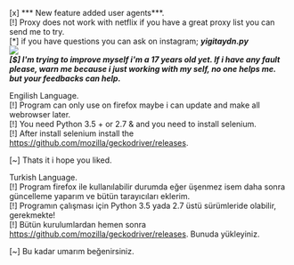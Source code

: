 [x] *** New feature added user agents***. </br>
[!] Proxy does not work with netflix if you have a great proxy list you can send me to try. </br>
[*] if you have questions you can ask on instagram; ***yigitaydn.py*** </br>
![](https://thumbs.gfycat.com/MediumFailingHornedtoad-size_restricted.gif) </br>
***[$] I'm trying to improve myself i'm a 17 years old yet. If i have any fault please, warn me because i just working with my self, no one helps me. but your feedbacks can help.*** </br>

Engilish Language. </br>
[!] Program can only use on firefox maybe i can update and make all webrowser later. </br>
[!] You need Python 3.5 + or 2.7 & and you need to install selenium. </br>
[!] After install selenium install the https://github.com/mozilla/geckodriver/releases. </br>

[~] Thats it i hope you liked.</br>

Turkish Language.</br>
[!] Program firefox ile kullanılabilir durumda eğer üşenmez isem daha sonra güncelleme yaparım ve bütün tarayıcıları eklerim.</br>
[!] Programın çalışması için Python 3.5 yada 2.7 üstü sürümleride olabilir, gerekmekte!</br>
[!] Bütün kurulumlardan hemen sonra https://github.com/mozilla/geckodriver/releases. Bunuda yükleyiniz.</br>

[~] Bu kadar umarım beğenirsiniz.</br>
